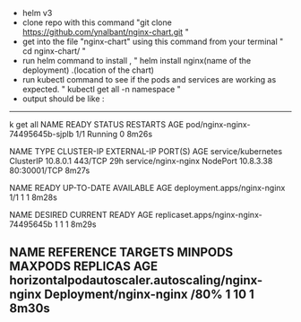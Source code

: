 * helm v3
* clone repo with this command "git clone https://github.com/ynalbant/nginx-chart.git " 
* get into the file "nginx-chart" using this command from your terminal " cd nginx-chart/ "
* run helm command to install , " helm install nginx(name of the deployment) .(location of the chart) 
* run kubectl command to see if the pods and services are working as expected. " kubectl get all -n namespace " 
* output should be like :
---
 k get all 
NAME                              READY   STATUS    RESTARTS   AGE
pod/nginx-nginx-74495645b-sjplb   1/1     Running   0          8m26s

NAME                  TYPE        CLUSTER-IP   EXTERNAL-IP   PORT(S)        AGE
service/kubernetes    ClusterIP   10.8.0.1     <none>        443/TCP        29h
service/nginx-nginx   NodePort    10.8.3.38    <none>        80:30001/TCP   8m27s

NAME                          READY   UP-TO-DATE   AVAILABLE   AGE
deployment.apps/nginx-nginx   1/1     1            1           8m28s

NAME                                    DESIRED   CURRENT   READY   AGE
replicaset.apps/nginx-nginx-74495645b   1         1         1       8m29s

NAME                                              REFERENCE                TARGETS         MINPODS   MAXPODS   REPLICAS   AGE
horizontalpodautoscaler.autoscaling/nginx-nginx   Deployment/nginx-nginx   <unknown>/80%   1         10        1          8m30s
---
